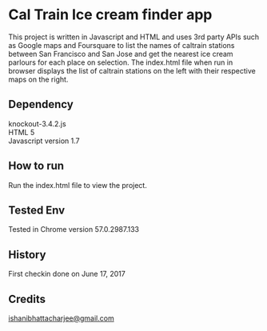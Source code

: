 # Cal Train Ice cream finder app

This project is written in Javascript and HTML and uses 3rd party APIs such as Google maps and Foursquare to list the names of caltrain stations between San Francisco and San Jose and get the nearest ice cream parlours for each place on selection. The index.html file when run in browser displays the list of caltrain stations on the left with their respective maps on the right.

## Dependency

knockout-3.4.2.js<br />
HTML 5<br />
Javascript version 1.7<br />


## How to run

Run the index.html file to view the project.

## Tested Env

Tested in Chrome version 57.0.2987.133

## History

First checkin done on June 17, 2017

## Credits

ishanibhattacharjee@gmail.com